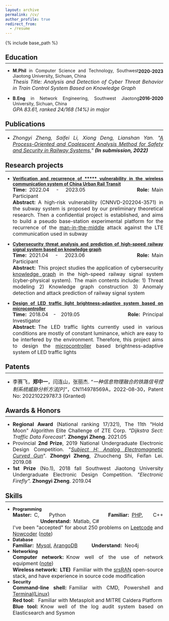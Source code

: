 ```yaml
---
layout: archive
permalink: /cv/
author_profile: true
redirect_from:
  - /resume
---
```


{% include base_path %}

<style>
  hr {margin: 0.3em 0;
    border: 0;
    border-top: 1.8px solid #c8d3d3;}
</style>
<style>
  h2 {margin: 1.5em 0 0.5em;
  line-height:0.6;}
</style>
<style>
  body{text-align: justify}
</style>

## Education 
<hr>
<div style="float:right; text-align:right; margin-top:12px"><b>2020-2023</b></div>

- <b>M.Phil</b> in Computer Science and Technology, Southwest Jiaotong University, Sichuan, China<br>
   <font size='3'><i>Thesis Title: Analysis and Detection of Cyber Threat Behavior in Train Control System Based on Knowledge Graph</i></font>
<div style="float:right; text-align:right"><b>2016-2020</b></div>

- <b>B.Eng</b> in Network Engineering, Southwest Jiaotong University, Sichuan, China<br>
   <font size='3'><i>GPA 83.61, ranked 24/168 (14%) in major</i></font>
   
## Publications 
<hr>

- *<font size='3'>Zhongyi Zheng, Saifei Li, Xiong Deng, Lianshan Yan. "<a href="https://jayzheng98.github.io/publication/paper-number-1">A Process-Oriented and Coalescent Analysis Method for Safety and Security in Railway Systems.</a>" <b>(In submission, 2022)</b></font>*
  
## Research projects 
<hr>

- **[Verification and recurrence of \*\*\*\*\* vulnerability in the wireless communication system of China Urban Rail Transit](/projects/project1)** <br>
  <font size='3'><b>Time:</b>&ensp;2022.04 - 2023.05 &ensp;&ensp;&ensp;&ensp;&ensp;&ensp;&ensp;&ensp;&ensp;&ensp;&ensp;&ensp;&ensp;&ensp;&ensp; <b>Role:</b>&ensp;Main Participant<br>
  <b>Abstract:</b>&ensp;A high-risk vulnerability (CNNVD-202204-3571) in the subway system is proposed by our preliminary theoretical research. Then a confidential project is established, and aims to build a pseudo base-station experimental platform for the recurrence of the <u>man-in-the-middle</u> attack against the LTE communication used in subway</font>

- **[Cybersecurity threat analysis and prediction of high-speed railway signal system based on knowledge graph](/projects/project2)** <br>
  <font size='3'><b>Time:</b>&ensp;2021.04 - 2023.06 &ensp;&ensp;&ensp;&ensp;&ensp;&ensp;&ensp;&ensp;&ensp;&ensp;&ensp;&ensp;&ensp;&ensp;&ensp; <b>Role:</b>&ensp;Main Participant<br>
  <b>Abstract:</b>&ensp;This project studies the application of cybersecurity <u>knowledge graph</u> in the high-speed railway signal system (cyber-physical system). The main contents include: 1) Threat modeling 2) Knowledge graph construction 3) Anomaly detection and attack prediction of railway signal system</font>

- **[Design of LED traffic light brightness-adaptive system based on microcontroller](/projects/project3)** <br>
  <font size='3'><b>Time:</b>&ensp;2018.04 - 2019.05 &ensp;&ensp;&ensp;&ensp;&ensp;&ensp;&ensp;&ensp;&ensp;&ensp;&ensp;&ensp;&ensp;&ensp;&ensp; <b>Role:</b>&ensp;Principal Investigator<br>
  <b>Abstract:</b>&ensp;The LED traffic lights currently used in various conditions are mostly of constant luminance, which are easy to be interfered by the environment. Therefore, this project aims to design the <u>microcontroller</u> based brightness-adaptive system of LED traffic lights</font>

## Patents 
<hr>

- <font size='3'>李赛飞，<b>郑中一</b>，闫连山，张丽杰. “<i>一种信息物理融合的铁路信号控制系统威胁分析方法[P]</i>”，CN114978569A，2022-08-30，Patent No: 202210229787.3 (Granted)</font>

## Awards & Honors 
<hr>

- <font size='3'><b>Regional Award</b> (National ranking 17/321), The 11th "Hold Moon" Algorithm Elite Challenge of ZTE Corp. <i>"Dijkstra Sect: Traffic Data Forecast".</i> <b>Zhongyi Zheng</b>. 2021.05</font>
- <font size='3'>Provincial <b>2nd Prize</b>, 2019 National Undergraduate Electronic Design Competition. "<i><a href="https://github.com/jayzheng98/jayzheng98.github.io/blob/master/images/nuedc.jpg?raw=true">Subject H: Analog Electromagnetic Curved Gun</a></i>". <b>Zhongyi Zheng</b>, Zhuocheng Shi, Feifan Lei. 2019.08</font>
- <font size='3'><b>1st Prize</b> (No.1), 2018 fall Southwest Jiaotong University Undergraduate Electronic Design Competition. <i>"Electronic Firefly".</i> <b>Zhongyi Zheng</b>. 2019.04</font>

## Skills 
<hr>

- **Programming** <br>
  <font size='3'><b>Master:</b>&ensp;C, Python &ensp;&ensp;&ensp;&ensp;&ensp;&ensp;&ensp;&ensp;&ensp;&ensp;&ensp;&ensp;&ensp;<b>Familiar:</b>&ensp;<a href="https://jayzheng98.github.io/notes/php">PHP</a>, C++ &ensp;&ensp;&ensp;&ensp;&ensp;&ensp;&ensp;&ensp;&ensp;&ensp;&ensp;<b>Understand:</b>&ensp;Matlab, C#<br>
  I've been "accepted" for about 250 problems on <u>Leetcode</u> and <u>Nowcoder</u> (<a href="https://jayzheng98.github.io/notes/OP">note</a>)</font>
- **Database** <br>
  <font size='3'><b>Familiar:</b>&ensp;<a href="https://jayzheng98.github.io/notes/mysql">Mysql</a>, <a href="https://jayzheng98.github.io/notes/arangodb">ArangoDB</a> &ensp;&ensp;&ensp;&ensp;&ensp;<b>Understand:</b>&ensp;Neo4j</font>
- **Networking** <br>
  <font size='3'><b>Computer network:</b>&ensp;Know well of the use of network equipment (<a href="https://jayzheng98.github.io/notes/DC">note</a>)<br>
  <b>Wireless network:&ensp;LTE)</b>&ensp;Familiar with the <u>srsRAN</u> open-source stack, and have experience in source code modification</font>
- **Security** <br>
  <font size='3'><b>Command-line shell:</b>&ensp;Familiar with CMD, Powershell and <a href="https://jayzheng98.github.io/notes/linux">Terminal(Linux)</a><br>
  <b>Red tool:</b>&ensp; Familiar with Metasploit and MITRE Caldera Platform<br>
  <b>Blue tool:</b>&ensp;Know well of the log audit system based on Elasticsearch and Sysmon</font>
<!-- - **Embedded development: (haven't touched for some time)** <br>
  <b>MCU:</b>&ensp;I (used to) master the programming on Intel 8051 and Kinetis K66, and have used the STM32 and TI MSP430 for several times<br>
  <b>Circuit design:</b>&ensp;Have experience in designing two-layer PCB with the Altium Designer</font> -->
